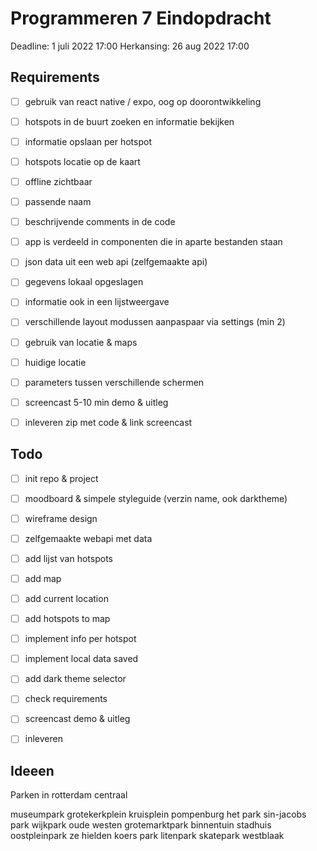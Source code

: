 # Programmeren 7 Eindopdracht

Deadline: 1 juli 2022 17:00
Herkansing: 26 aug 2022 17:00

## Requirements

- [ ] gebruik van react native / expo, oog op doorontwikkeling
- [ ] hotspots in de buurt zoeken en informatie bekijken
- [ ] informatie opslaan per hotspot
- [ ] hotspots locatie op de kaart
- [ ] offline zichtbaar
- [ ] passende naam
- [ ] beschrijvende comments in de code
- [ ] app is verdeeld in componenten die in aparte bestanden staan
- [ ] json data uit een web api (zelfgemaakte api)
- [ ] gegevens lokaal opgeslagen
- [ ] informatie ook in een lijstweergave
- [ ] verschillende layout modussen aanpaspaar via settings (min 2)
- [ ] gebruik van locatie & maps
- [ ] huidige locatie
- [ ] parameters tussen verschillende schermen

- [ ] screencast 5-10 min demo & uitleg
- [ ] inleveren zip met code & link screencast

## Todo
- [ ] init repo & project
- [ ] moodboard & simpele styleguide (verzin name, ook darktheme)
- [ ] wireframe design 
- [ ] zelfgemaakte webapi met data
- [ ] add lijst van hotspots
- [ ] add map
- [ ] add current location
- [ ] add hotspots to map
- [ ] implement info per hotspot
- [ ] implement local data saved
- [ ] add dark theme selector

- [ ] check requirements
- [ ] screencast demo & uitleg
- [ ] inleveren

## Ideeen

Parken in rotterdam centraal

museumpark
grotekerkplein
kruisplein
pompenburg
het park
sin-jacobs park
wijkpark oude westen
grotemarktpark
binnentuin stadhuis
oostpleinpark
ze hielden koers park
litenpark
skatepark westblaak